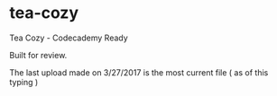 # tea-cozy
Tea Cozy - Codecademy Ready

Built for review. 

The last upload made on 3/27/2017 is the most current file ( as of this typing )
